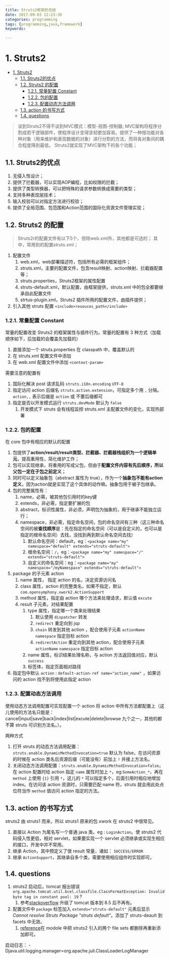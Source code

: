 ```yaml
---
title: Struts2框架的总结
date: 2017-09-03 12:23:30
categories: programming
tags: [programming,java,framework]
keywords: 

---
```


# 1. Struts2

<!-- TOC -->

- [1. Struts2](#1-struts2)
	- [1.1. Struts2的优点](#11-struts2%e7%9a%84%e4%bc%98%e7%82%b9)
	- [1.2. Struts2 的配置](#12-struts2-%e7%9a%84%e9%85%8d%e7%bd%ae)
		- [1.2.1. 常量配置 Constant](#121-%e5%b8%b8%e9%87%8f%e9%85%8d%e7%bd%ae-constant)
		- [1.2.2. 包的配置](#122-%e5%8c%85%e7%9a%84%e9%85%8d%e7%bd%ae)
		- [1.2.3. 配置动态方法调用](#123-%e9%85%8d%e7%bd%ae%e5%8a%a8%e6%80%81%e6%96%b9%e6%b3%95%e8%b0%83%e7%94%a8)
	- [1.3. action 的书写方式](#13-action-%e7%9a%84%e4%b9%a6%e5%86%99%e6%96%b9%e5%bc%8f)
	- [1.4. questions](#14-questions)

<!-- /TOC -->

> 谈到Struts2不得不谈到MVC模式：模型-视图-控制器;
> MVC架构将程序分割成若干逻辑部件，使程序设计变得坚韧更加容易。提供了一种按功能对各种对象（用来维护和表现数据的对象）进行分割的方法，而将各对象间的耦合程度降到最低。
> Struts2就实现了MVC架构下的各个功能；<!--more-->

## 1.1. Struts2的优点

1. 无侵入性设计；
2. 提供了拦截器，可以实现AOP编程，比如权限的拦截；
3. 提供了类型转换器，可以把特殊的请求参数转换成需要的类型；
4. 支持多种表现层技术；
5. 输入校验可以对指定方法进行校验；
6. 提供了全局范围、包范围和Action范围的国际化资源文件管理实现；

## 1.2. Struts2 的配置

> Struts2r的配置文件有以下5个，但除web.xml外，其他都是可选的；
> 其中，常用到的配置struts.xml；

1. 配置文件
   1. web.xml，web部署描述符，包括所有必需的框架组件；
   2. struts.xml，主要的配置文件，包含result映射、action映射、拦截器配置等；
   3. struts.properties，Struts2框架的属性配置
   4. struts-default.xml，默认配置，由框架提供，struts.xml 中的包全都要继承自此配置文件
   5. strtus-plugin.xml，Struts2 插件所用的配置文件，由插件提供；
2. 引入其他 struts 配置 `<include>resouces_path</include>`

### 1.2.1. 常量配置 Constant

常量的配置改变 Struts2 的框架属性与插件行为。常量的配置有 3 种方式（加载顺序如下，后加载的会覆盖先加载的）

1. 直接添加一个 struts.properties 在 classpath 中，覆盖默认的
2. 在 struts.xml 配置文件中添加
3. 在 web.xml 配置文件中添加 `<context-param>`

需要注意的配置有

1. 国际化解决 post 请求乱码 `struts.i18n.encoding` `UTF-8`
2. 指定访问 action 后缀名 `struts.action.extension`，可指定多个用 `,` 分隔。 `action,,` 表示后缀是 `action` 或 不要后缀都可
3. 指定是否以开发模式运行 `struts.devMode` 默认为 `false`
   1. 开发模式下 struts 会有线程监控 struts.xml 主配置文件的变化，实现热部署

### 1.2.2. 包的配置

在 core 包中有相应的默认的配置

1. 包提供了**action/result/result类型、拦截器、拦截器栈组织为一个逻辑单元**，提高重用性，简化维护工作；
2. 包可以实现继承，将重用的写成父包，但由于**配置文件内容有先后顺序，所以父包一定在子包之前定义**；
3. 同时可以定义抽象包（abstract 属性为 true），作为一个**抽象包不能有action定义**，因为action就是实现了这个具体的动作嘛。抽象包用于被子包继承。
4. 包的完整属性有：
	1. name，必需，被其他包引用时的key键
	2. extends，非必需，指定要扩展的包
	3. abstract，标识性属性，非必须，声明包为抽象的，用于继承不能独立运行；
	4. namespace，非必需，指定命名空间，包的命名空间有三种（这三种命名空间的被**查找顺序**是：先在指定的命名空间（可以是自定义的，也可以是指定的根命名空间）去找，没找到再到默认命名空间去找）
		1. 默认命名空间：default，eg：`<package name="my" namespace="default" extends="struts-default">`
		2. 根命名空间：`/`，eg：`<package name="my" namespace="/" extends="struts-default">`
		3. 自定义的命名空间：eg：`<package name="my" namespace="/myNamespace" extends="struts-default">`
5. package 的子元素 action
	1. name 属性， 指定 action 的名，决定资源访问名
	2. class 属性，action 的完整类名，如果不指定，默认 `com.opensymphony.xwork2.ActionSupport`
	3. method 属性，指定由 action 哪个方法来处理请求，默认值 `excute`
	4. result 子元素，对结果配置
		1. type 属性，指定哪一个类来处理结果
      		1. 默认使用 `dispatcher` 转发
      		2. `redirect` 重定向到 jsp
      		3. `chain` 转发到其他 action ，配合使用子元素 `actionName` `namespace` 指定目标 action
      		4. `redirectAction` 重定向到其他 action，配合使用子元素 `actionName` `namespace` 指定目标 action
		2. name 属性，标识结果处理名称，与 action 方法返回值对应，默认 `success`
		3. 标签体，指定页面相对路径
6. 指定包中默认 `action` : `default-action-ref name="action_name"` ，如果访问的 action 找不到将使用此指定 action

### 1.2.3. 配置动态方法调用

使用动态方法调用配置可实现配置一个 action 将 action 中所有方法都配置上（这儿使用的方法名只能是：cancel|input|save|back|index|list|excute|delete|browse 九个之一，其他的都不算 struts 可识别方法名。）。

两种方式

1. 打开 struts 的动态方法调用配置： `struts.enable.DynamicMethodInvocation=true` 默认为 false，在访问资源的时候在 action 类名后资源后缀（可能没有）前加上 `!` 并接上方法名。
2. 关闭动态方法调用配置：`struts.enable.DynamicMethodInvocation=false`，在 action 配置时给 action 指定 `name` 属性时加上 `*`，eg:`SomeAction_*`，再在 `method` 上使用 `{1}` 引用 `*`，这儿的 `*` 可以指定多个，后面引用时相应地增加 index。在访问该 action 资源时，只需要匹配 name 符，struts 就会用此处点位符当作 `method` 值访问 action 指定的方法。

## 1.3. action 的书写方式

struts2 由 struts1 而来，所以 struts1 原来的包 xwork 在 struts2 中很常见。

1. 直接以 Action 为尾名写一个普通 java 类。eg : `LoginAction`。使 struts2 代码侵入性更低，相对 servlet，如果要实现一个 servlet 必须继承或实现生相应的接口，开发中并不常用。
2. 继承 Action，其中预定义了很 result 常量，诸如： `SUCCESS/ERROR`
3. 继承 `ActionSupport`，其继承自多个类，需要使用相应组件时实现即可。

## 1.4. questions

1. struts2 启动后，tomcat 报出错误 `org.apache.tomcat.util.bcel.classfile.ClassFormatException: Invalid byte tag in constant pool: 19` ?
   1. 参考[stackoverflow](https://stackoverflow.com/questions/23541532/org-apache-tomcat-util-bcel-classfile-classformatexception-invalid-byte-tag-in) 升级了 tomcat 版本到 8.5 后不再有。
2. 配置文件中 `package` 标签加入 `extends="struts-default"` 元素后显示 *Cannot resolve Struts Package "struts default"*。添加了 struts-deault 到 facets 中无效。
   1. [reference](https://blog.csdn.net/Small_Lee/article/details/78621909)在 modole 中把 struts2 引入的两个 file sets 都删除再重新添加即可。

启动日志： -Djava.util.logging.manager=org.apache.juli.ClassLoaderLogManager
